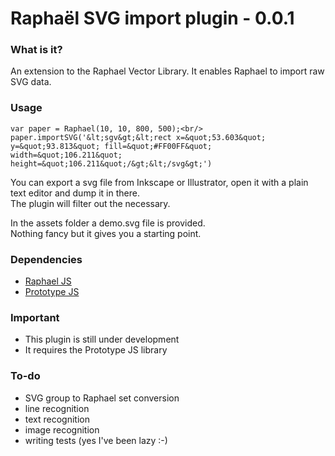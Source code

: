 # Raphaël SVG import plugin - 0.0.1

### What is it?
An extension to the Raphael Vector Library.
It enables Raphael to import raw SVG data.

### Usage

    var paper = Raphael(10, 10, 800, 500);<br/>
    paper.importSVG('&lt;sgv&gt;&lt;rect x=&quot;53.603&quot; y=&quot;93.813&quot; fill=&quot;#FF00FF&quot; width=&quot;106.211&quot; height=&quot;106.211&quot;/&gt;&lt;/svg&gt;')

You can export a svg file from Inkscape or Illustrator, open it with a plain text editor and dump it in there.<br/>
The plugin will filter out the necessary.

In the assets folder a demo.svg file is provided.<br/>
Nothing fancy but it gives you a starting point.

### Dependencies
- [Raphael JS](http://raphaeljs.com/)
- [Prototype JS](http://prototypejs.org/)

### Important
- This plugin is still under development
- It requires the Prototype JS library

### To-do
- SVG group to Raphael set conversion
- line recognition
- text recognition
- image recognition
- writing tests (yes I've been lazy :-)
